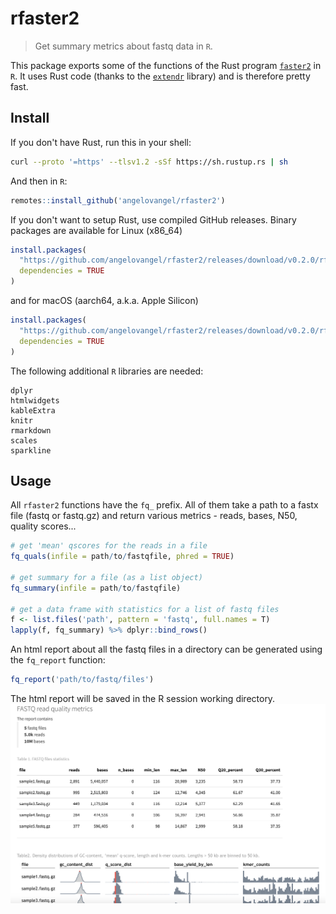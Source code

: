 # rfaster2

> Get summary metrics about fastq data in `R`.

This package exports some of the functions of the Rust program [`faster2`](https://github.com/angelovangel/faster2) in `R`. It uses Rust code (thanks to the [`extendr`](https://extendr.github.io/) library) and is therefore pretty fast.

## Install

If you don't have Rust, run this in your shell:

``` bash
curl --proto '=https' --tlsv1.2 -sSf https://sh.rustup.rs | sh
```

And then in `R`:

``` r
remotes::install_github('angelovangel/rfaster2')
```

If you don't want to setup Rust, use compiled GitHub releases. Binary packages are available for Linux (x86_64)

``` r
install.packages(
  "https://github.com/angelovangel/rfaster2/releases/download/v0.2.0/rfaster2_0.2.0_R_x86_64-pc-linux-gnu.tar.gz",
  dependencies = TRUE
)
```

and for macOS (aarch64, a.k.a. Apple Silicon)

``` r
install.packages(
  "https://github.com/angelovangel/rfaster2/releases/download/v0.2.0/rfaster2_0.2.0_macos_aarch64.tgz",
  dependencies = TRUE
)
```

The following additional `R` libraries are needed:

```         
dplyr
htmlwidgets
kableExtra
knitr
rmarkdown
scales
sparkline
```

## Usage

All `rfaster2` functions have the `fq_` prefix. All of them take a path to a fastx file (fastq or fastq.gz) and return various metrics - reads, bases, N50, quality scores...

``` r
# get 'mean' qscores for the reads in a file
fq_quals(infile = path/to/fastqfile, phred = TRUE)

# get summary for a file (as a list object)
fq_summary(infile = path/to/fastqfile)

# get a data frame with statistics for a list of fastq files 
f <- list.files('path', pattern = 'fastq', full.names = T)
lapply(f, fq_summary) %>% dplyr::bind_rows()
```

An html report about all the fastq files in a directory can be generated using the `fq_report` function:

``` r
fq_report('path/to/fastq/files')
```

The html report will be saved in the R session working directory.
![](img/Screenshot.png)
